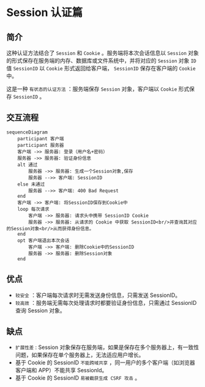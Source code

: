 # Session 认证篇

## 简介

这种认证方法结合了 `Session` 和 `Cookie` 。服务端将本次会话信息以 `Session` 对象的形式保存在服务端的内存、数据库或文件系统中，并将对应的 `Session` 对象 `ID` 值 `SessionID` 以 `Cookie` 形式返回给客户端， `SessionID` 保存在客户端的 `Cookie` 中。

这是一种 `有状态的认证方法` ：服务端保存 `Session` 对象，客户端以 `Cookie` 形式保存 `SessionID` 。

## 交互流程

```mermaid
sequenceDiagram
    participant 客户端
    participant 服务器
    客户端 ->> 服务器: 登录（用户名+密码）
    服务器 ->> 服务器: 验证身份信息
    alt 通过
        服务器 ->> 服务器: 生成一个Session对象,保存
        服务器 -->> 客户端: SessionID
    else 未通过
        服务器 -->> 客户端: 400 Bad Request
    end
    客户端 ->> 客户端: 将SessionID保存到Cookie中
    loop 每次请求
        客户端 ->> 服务器: 请求头中携带 SessionID Cookie
        服务器 ->> 服务器: 从请求的 Cookie 中获取 SessionID<br/>并查询其对应的Session对象<br/>从而获得身份信息。
    end
    opt 客户端退出本次会话
        客户端 ->> 客户端: 删除Cookie中的SessionID
        服务器 ->> 服务器: 删除Session对象
    end
```

## 优点

* `较安全` ：客户端每次请求时无需发送身份信息，只需发送 SessionID。
* `较高效` ：服务端无需每次处理请求时都要验证身份信息，只需通过 SessionID 查询 Session 对象。

## 缺点

* `扩展性差` : Session 对象保存在服务端，如果是保存在多个服务器上，有一致性问题，如果保存在单个服务器上，无法适应用户增长。
* 基于 Cookie 的 SessionID `不能跨域共享` ，同一用户的多个客户端（如浏览器客户端和 APP）不能共享 SessionId。
* 基于 Cookie 的 SessionID `易被截获生成 CSRF 攻击` 。
